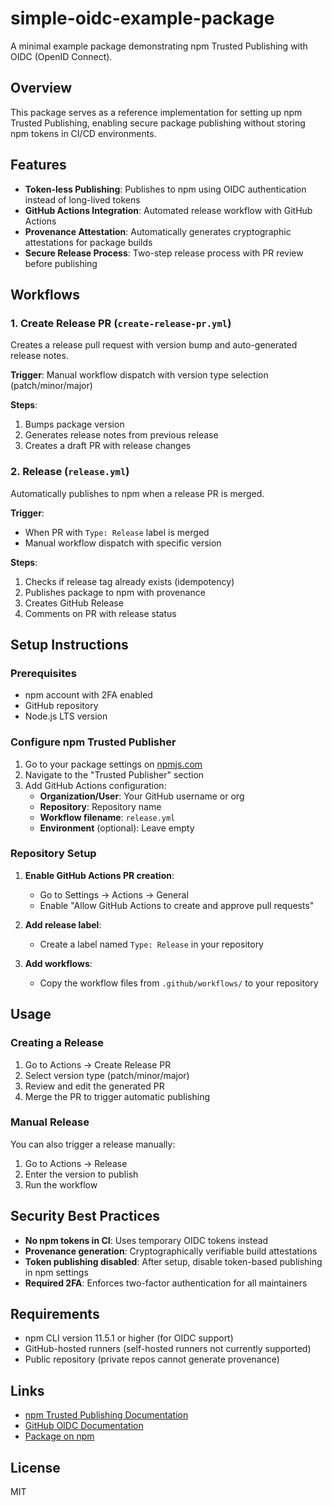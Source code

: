 # simple-oidc-example-package

A minimal example package demonstrating npm Trusted Publishing with OIDC (OpenID Connect).

## Overview

This package serves as a reference implementation for setting up npm Trusted Publishing, enabling secure package publishing without storing npm tokens in CI/CD environments.

## Features

- **Token-less Publishing**: Publishes to npm using OIDC authentication instead of long-lived tokens
- **GitHub Actions Integration**: Automated release workflow with GitHub Actions
- **Provenance Attestation**: Automatically generates cryptographic attestations for package builds
- **Secure Release Process**: Two-step release process with PR review before publishing

## Workflows

### 1. Create Release PR (`create-release-pr.yml`)

Creates a release pull request with version bump and auto-generated release notes.

**Trigger**: Manual workflow dispatch with version type selection (patch/minor/major)

**Steps**:
1. Bumps package version
2. Generates release notes from previous release
3. Creates a draft PR with release changes

### 2. Release (`release.yml`)

Automatically publishes to npm when a release PR is merged.

**Trigger**: 
- When PR with `Type: Release` label is merged
- Manual workflow dispatch with specific version

**Steps**:
1. Checks if release tag already exists (idempotency)
2. Publishes package to npm with provenance
3. Creates GitHub Release
4. Comments on PR with release status

## Setup Instructions

### Prerequisites

- npm account with 2FA enabled
- GitHub repository
- Node.js LTS version

### Configure npm Trusted Publisher

1. Go to your package settings on [npmjs.com](https://www.npmjs.com/)
2. Navigate to the "Trusted Publisher" section
3. Add GitHub Actions configuration:
   - **Organization/User**: Your GitHub username or org
   - **Repository**: Repository name
   - **Workflow filename**: `release.yml`
   - **Environment** (optional): Leave empty

### Repository Setup

1. **Enable GitHub Actions PR creation**:
   - Go to Settings → Actions → General
   - Enable "Allow GitHub Actions to create and approve pull requests"

2. **Add release label**:
   - Create a label named `Type: Release` in your repository

3. **Add workflows**:
   - Copy the workflow files from `.github/workflows/` to your repository

## Usage

### Creating a Release

1. Go to Actions → Create Release PR
2. Select version type (patch/minor/major)
3. Review and edit the generated PR
4. Merge the PR to trigger automatic publishing

### Manual Release

You can also trigger a release manually:
1. Go to Actions → Release
2. Enter the version to publish
3. Run the workflow

## Security Best Practices

- **No npm tokens in CI**: Uses temporary OIDC tokens instead
- **Provenance generation**: Cryptographically verifiable build attestations
- **Token publishing disabled**: After setup, disable token-based publishing in npm settings
- **Required 2FA**: Enforces two-factor authentication for all maintainers

## Requirements

- npm CLI version 11.5.1 or higher (for OIDC support)
- GitHub-hosted runners (self-hosted runners not currently supported)
- Public repository (private repos cannot generate provenance)

## Links

- [npm Trusted Publishing Documentation](https://docs.npmjs.com/trusted-publishers)
- [GitHub OIDC Documentation](https://docs.github.com/en/actions/deployment/security-hardening-your-deployments/about-security-hardening-with-openid-connect)
- [Package on npm](https://www.npmjs.com/package/simple-oidc-example-package)

## License

MIT